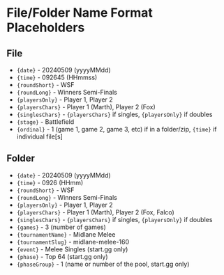 # File/Folder Name Format Placeholders

## File

- `{date}` - 20240509 (yyyyMMdd)
- `{time}` - 092645 (HHmmss)
- `{roundShort}` - WSF
- `{roundLong}` - Winners Semi-Finals
- `{playersOnly}` - Player 1, Player 2
- `{playersChars}` - Player 1 (Marth), Player 2 (Fox)
- `{singlesChars}` - `{playersChars}` if singles, `{playersOnly}` if doubles
- `{stage}` - Battlefield
- `{ordinal}` - 1 (game 1, game 2, game 3, etc) if in a folder/zip, `{time}` if individual file\[s\]

## Folder

- `{date}` - 20240509 (yyyyMMdd)
- `{time}` - 0926 (HHmm)
- `{roundShort}` - WSF
- `{roundLong}` - Winners Semi-Finals
- `{playersOnly}` - Player 1, Player 2
- `{playersChars}` - Player 1 (Marth), Player 2 (Fox, Falco)
- `{singlesChars}` - `{playersChars}` if singles, `{playersOnly}` if doubles
- `{games}` - 3 (number of games)
- `{tournamentName}` - Midlane Melee
- `{tournamentSlug}` - midlane-melee-160
- `{event}` - Melee Singles (start.gg only)
- `{phase}` - Top 64 (start.gg only)
- `{phaseGroup}` - 1 (name or number of the pool, start.gg only)
